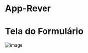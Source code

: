 # App-Rever

# Tela do Formulário

![image](https://github.com/GuilhermeRCoelho/App-Rever/assets/148068426/c9f0a659-8f27-4516-93a5-b4aaba1658a0)
